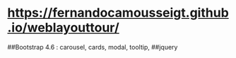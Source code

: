 # https://fernandocamousseigt.github.io/weblayouttour/
##Bootstrap 4.6 : carousel, cards, modal, tooltip,
##jquery


